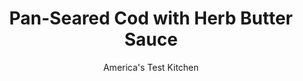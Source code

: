 ---
layout: ../../layouts/MarkdownPostLayout.astro
title: Pan-Seared Cod with Herb Butter Sauce
author: America's Test Kitchen
pubDate: 2023-03-15
description: "Using only a few pantry ingredients, we dress up tender cod fillets for a delicious meal any night of the week."
image_url: https://res.cloudinary.com/hksqkdlah/image/upload/ar_1:1,c_fill,dpr_2.0,f_auto,fl_lossy.progressive.strip_profile,g_faces:auto,q_auto:low,w_344/6928_sfs-fish-filet-a-005-279135
tags: ["Main Courses","Fish & Seafood","Weeknight","30-Minute Suppers"]
calories: 1604
protein: 25
carbohydrates: 16
fats: 
fiber: 1
ingredients: ["1/2 cup, all-purpose flour","4 , boneless, skinless thick fish fillets (see note)",", Salt and pepper","3 tablespoons, vegetable oil","1 , shallot, minced","1/2 cup, white wine","1 teaspoon, grated lemon zest from 1 lemon","1 tablespoon, lemon juice from 1 lemon","1 teaspoon, minced fresh thyme","4 tablespoons, unsalted butter, cut into 4 pieces","2 tablespoons, finely chopped fresh parsley"]
serves: 4
time: "30 minutes"
instructions: ["Place flour in shallow dish. Pat fish dry with paper towels and season with salt and pepper. Coat fish lightly with flour.","Heat 2 tablespoons oil in large nonstick skillet over medium heat until just smoking. Cook fillets until golden and thickest part of fillets flake easily, about 3 minutes per side. Transfer to platter and tent with foil. Wipe out skillet.","Add remaining oil and shallot to empty pan and cook until softened, 2 to 3 minutes. Add wine, lemon zest, lemon juice, and thyme and simmer until reduced by half, about 2 minutes. Off heat, whisk in butter and parsley. Season sauce with salt and pepper and pour over cod. Serve."]
nutrition: ["465 mg Potassium","234 mg Phosphorus","32 mg Calcium","1 mg Iron","43 mg Magnesium","482 mg Sodium","24 g Fat","5 mg Niacin (B3)","11 g Monounsaturated","2 g Polyunsaturated","6 mg Vitamin C","3 µg Vitamin D","88 mg Cholesterol","8 g Saturated","1 g Fiber","24 µg Folic acid","42 µg Folate (food)","1 g Sugars","35 µg Vitamin K","138 g Water","16 g Carbs","82 µg Folate equivalent (total)","25 g Protein","3 mg Vitamin E","1 µg Vitamin B12","105 µg Vitamin A","401 kcal Energy","1604 calories"]
notes: "Use 3/4- to 1-inch-thick pieces of cod, each weighing about 6 ounces. Any variety of skinless fish fillets of comparable thickness can be substituted for the cod."
---